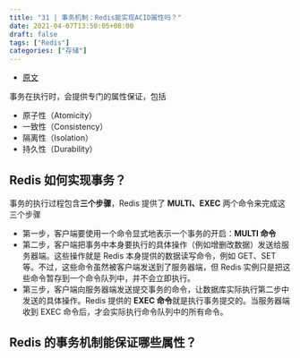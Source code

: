 ```yaml
---
title: "31 | 事务机制：Redis能实现ACID属性吗？"
date: 2021-04-07T13:50:05+08:00
draft: false
tags: ["Redis"]
categories: ["存储"]
---
```


- [原文](https://time.geekbang.org/column/article/301491)

事务在执行时，会提供专门的属性保证，包括

- 原子性（Atomicity）
- 一致性（Consistency）
- 隔离性（Isolation）
- 持久性（Durability）

## Redis 如何实现事务？

事务的执行过程包含**三个步骤**，Redis 提供了 **MULTI、EXEC** 两个命令来完成这三个步骤

- 第一步，客户端要使用一个命令显式地表示一个事务的开启：**MULTI 命令**
- 第二步，客户端把事务中本身要执行的具体操作（例如增删改数据）发送给服务器端。这些操作就是 Redis 本身提供的数据读写命令，例如 GET、SET 等。不过，这些命令虽然被客户端发送到了服务器端，但 Redis 实例只是把这些命令暂存到一个命令队列中，并不会立即执行。
- 第三步，客户端向服务器端发送提交事务的命令，让数据库实际执行第二步中发送的具体操作。Redis 提供的 **EXEC 命令**就是执行事务提交的。当服务器端收到 EXEC 命令后，才会实际执行命令队列中的所有命令。

## Redis 的事务机制能保证哪些属性？


